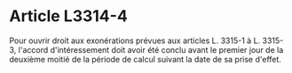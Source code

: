 # Article L3314-4

Pour ouvrir droit aux exonérations prévues aux articles L. 3315-1 à L. 3315-3, l'accord d'intéressement doit avoir été conclu avant le premier jour de la deuxième moitié de la période de calcul suivant la date de sa prise d'effet.